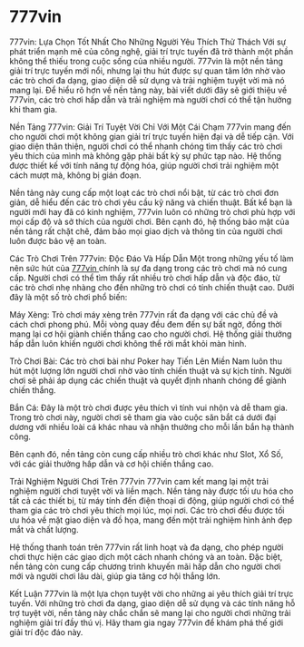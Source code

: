 # 777vin
 777vin: Lựa Chọn Tốt Nhất Cho Những Người Yêu Thích Thử Thách
Với sự phát triển mạnh mẽ của công nghệ, giải trí trực tuyến đã trở thành một phần không thể thiếu trong cuộc sống của nhiều người. 777vin là một nền tảng giải trí trực tuyến mới nổi, nhưng lại thu hút được sự quan tâm lớn nhờ vào các trò chơi đa dạng, giao diện dễ sử dụng và trải nghiệm tuyệt vời mà nó mang lại. Để hiểu rõ hơn về nền tảng này, bài viết dưới đây sẽ giới thiệu về 777vin, các trò chơi hấp dẫn và trải nghiệm mà người chơi có thể tận hưởng khi tham gia.

Nền Tảng 777vin: Giải Trí Tuyệt Vời Chỉ Với Một Cái Chạm
777vin mang đến cho người chơi một không gian giải trí trực tuyến hiện đại và dễ tiếp cận. Với giao diện thân thiện, người chơi có thể nhanh chóng tìm thấy các trò chơi yêu thích của mình mà không gặp phải bất kỳ sự phức tạp nào. Hệ thống được thiết kế với tính năng tự động hóa, giúp người chơi trải nghiệm một cách mượt mà, không bị gián đoạn.

Nền tảng này cung cấp một loạt các trò chơi nổi bật, từ các trò chơi đơn giản, dễ hiểu đến các trò chơi yêu cầu kỹ năng và chiến thuật. Bất kể bạn là người mới hay đã có kinh nghiệm, 777vin luôn có những trò chơi phù hợp với mọi cấp độ và sở thích của người chơi. Bên cạnh đó, hệ thống bảo mật của nền tảng rất chặt chẽ, đảm bảo mọi giao dịch và thông tin của người chơi luôn được bảo vệ an toàn.

Các Trò Chơi Trên 777vin: Độc Đáo Và Hấp Dẫn
Một trong những yếu tố làm nên sức hút của <a href="https://777vin-vn.com"> 777vin </a>  chính là sự đa dạng trong các trò chơi mà nó cung cấp. Người chơi có thể tìm thấy rất nhiều trò chơi hấp dẫn và độc đáo, từ các trò chơi nhẹ nhàng cho đến những trò chơi có tính chiến thuật cao. Dưới đây là một số trò chơi phổ biến:

Máy Xèng: Trò chơi máy xèng trên 777vin rất đa dạng với các chủ đề và cách chơi phong phú. Mỗi vòng quay đều đem đến sự bất ngờ, đồng thời mang lại cơ hội giành chiến thắng cao cho người chơi. Hệ thống giải thưởng hấp dẫn luôn khiến người chơi không thể rời mắt khỏi màn hình.

Trò Chơi Bài: Các trò chơi bài như Poker hay Tiến Lên Miền Nam luôn thu hút một lượng lớn người chơi nhờ vào tính chiến thuật và sự kịch tính. Người chơi sẽ phải áp dụng các chiến thuật và quyết định nhanh chóng để giành chiến thắng.

Bắn Cá: Đây là một trò chơi được yêu thích vì tính vui nhộn và dễ tham gia. Trong trò chơi này, người chơi sẽ tham gia vào cuộc săn bắt cá dưới đại dương với nhiều loài cá khác nhau và nhận thưởng cho mỗi lần bắn hạ thành công.

Bên cạnh đó, nền tảng còn cung cấp nhiều trò chơi khác như Slot, Xổ Số, với các giải thưởng hấp dẫn và cơ hội chiến thắng cao.

Trải Nghiệm Người Chơi Trên 777vin
777vin cam kết mang lại một trải nghiệm người chơi tuyệt vời và liền mạch. Nền tảng này được tối ưu hóa cho tất cả các thiết bị, từ máy tính đến điện thoại di động, giúp người chơi có thể tham gia các trò chơi yêu thích mọi lúc, mọi nơi. Các trò chơi đều được tối ưu hóa về mặt giao diện và đồ họa, mang đến một trải nghiệm hình ảnh đẹp mắt và chất lượng.

Hệ thống thanh toán trên 777vin rất linh hoạt và đa dạng, cho phép người chơi thực hiện các giao dịch một cách nhanh chóng và an toàn. Đặc biệt, nền tảng còn cung cấp chương trình khuyến mãi hấp dẫn cho người chơi mới và người chơi lâu dài, giúp gia tăng cơ hội thắng lớn.

Kết Luận
777vin là một lựa chọn tuyệt vời cho những ai yêu thích giải trí trực tuyến. Với những trò chơi đa dạng, giao diện dễ sử dụng và các tính năng hỗ trợ tuyệt vời, nền tảng này chắc chắn sẽ mang lại cho người chơi những trải nghiệm giải trí đầy thú vị. Hãy tham gia ngay 777vin để khám phá thế giới giải trí độc đáo này.
